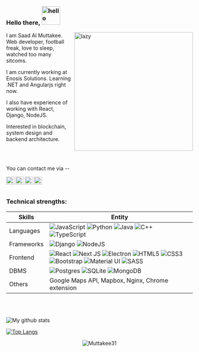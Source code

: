 ### Hello there,  <img src="https://i.imgur.com/4F9RGmX.gif" alt="hello" width="50">

<img align='right' alt="lazy" src="https://media1.giphy.com/media/a5MFvAwc6GPf2/giphy.gif" width="320">

I am Saad Al Muttakee. Web developer, football freak, love to sleep, watched too many sitcoms.

I am currently working at Enosis Solutions. Learning .NET and Angularjs right now.

I also have experience of working with React, Django, NodeJS.

Interested in blockchain, system design and backend architecture.


<br />
<br />
 
You can contact me via --


<a href="mailto:muttakee9@gmail.com">
  <img align="left" alt="Gmail" target="_blank" width="22px" src="https://cdn.worldvectorlogo.com/logos/official-gmail-icon-2020-.svg" />
</a>  
<a href="https://www.linkedin.com/in/saad-al-muttakee-5aa399158/">
  <img align="left" alt="LinkedIn" target="_blank" width="22px" src="https://cdn4.iconfinder.com/data/icons/social-messaging-ui-color-shapes-2-free/128/social-linkedin-circle-512.png" />
</a>
<a href="https://www.facebook.com/muttakee9/">
  <img align="left" alt="Facebook" target="_blank" width="22px" src="https://i.pinimg.com/originals/af/9c/cb/af9ccb82cd058e86d5a487223980e31c.png" />
</a>

<a href="https://stackoverflow.com/users/8656822/eyepatch31">
  <img align="left" alt="Stack Overflow" target="_blank" width="22px" src="https://upload.wikimedia.org/wikipedia/commons/thumb/e/ef/Stack_Overflow_icon.svg/768px-Stack_Overflow_icon.svg.png" />
</a>

<br />
<br />

### Technical strengths:

|  Skills | Entity |
| ------------- | ------------- |
| Languages | <img alt="JavaScript" src="https://img.shields.io/badge/javascript-%23323330.svg?style=for-the-badge&logo=javascript&logoColor=%23F7DF1E"/>  <img alt="Python" src="https://img.shields.io/badge/python-%2314354C.svg?style=for-the-badge&logo=python&logoColor=white"/>  <img alt="Java" src="https://img.shields.io/badge/java-%23ED8B00.svg?style=for-the-badge&logo=java&logoColor=white"/>  <img alt="C++" src="https://img.shields.io/badge/c++-%2300599C.svg?style=for-the-badge&logo=c%2B%2B&ogoColor=white"/>  <img alt="TypeScript" src="https://img.shields.io/badge/typescript-%23007ACC.svg?style=for-the-badge&logo=typescript&logoColor=white"/> |
| Frameworks | <img alt="Django" src="https://img.shields.io/badge/django-%23092E20.svg?style=for-the-badge&logo=django&logoColor=white"/>  <img alt="NodeJS" src="https://img.shields.io/badge/node.js-%2343853D.svg?style=for-the-badge&logo=node.js&logoColor=white"/> |
| Frontend | <img alt="React" src="https://img.shields.io/badge/react-%2320232a.svg?style=for-the-badge&logo=react&logoColor=%2361DAFB"/> <img alt="Next JS" src="https://img.shields.io/badge/Next-black?style=for-the-badge&logo=next.js&logoColor=white"/> <img alt="Electron" src="https://img.shields.io/badge/electron-%2320232a.svg?style=for-the-badge&logo=electron&logoColor=%2361DAFB"/> <img alt="HTML5" src="https://img.shields.io/badge/html5-%23E34F26.svg?style=for-the-badge&logo=html5&logoColor=white"/> <img alt="CSS3" src="https://img.shields.io/badge/css3-%231572B6.svg?style=for-the-badge&logo=css3&logoColor=white"/> <img alt="Bootstrap" src="https://img.shields.io/badge/bootstrap-%23563D7C.svg?style=for-the-badge&logo=bootstrap&logoColor=white"/> <img alt="Material UI" src="https://img.shields.io/badge/materialui-%230081CB.svg?style=for-the-badge&logo=material-ui&logoColor=white"/> <img alt="SASS" src="https://img.shields.io/badge/SASS-hotpink.svg?style=for-the-badge&logo=SASS&logoColor=white"/> |
| DBMS | <img alt="Postgres" src ="https://img.shields.io/badge/postgres-%23316192.svg?style=for-the-badge&logo=postgresql&logoColor=white"/>  <img alt="SQLite" src ="https://img.shields.io/badge/sqlite-%2307405e.svg?style=for-the-badge&logo=sqlite&logoColor=white"/>  <img alt="MongoDB" src ="https://img.shields.io/badge/MongoDB-%234ea94b.svg?style=for-the-badge&logo=mongodb&logoColor=white"/> |
| Others | Google Maps API, Mapbox, Nginx, Chrome extension |

<br />
<br />

![My github stats](https://github-readme-stats.vercel.app/api?username=muttakee31&show_icons=true&theme=tokyonight&count_private=true)

[![Top Langs](https://github-readme-stats.vercel.app/api/top-langs/?username=muttakee31&langs_count=5&layout=compact&theme=tokyonight)](https://github.com/muttakee31/github-readme-stats)
<!--
[![willianrod's wakatime stats](https://github-readme-stats.vercel.app/api/wakatime?username=willianrod)](https://github.com/muttakee31/github-readme-stats)
-->

<p align="center"><img align='center' src="https://komarev.com/ghpvc/?username=Muttakee31" alt="Muttakee31" /> </p>

<!--
**Muttakee31/Muttakee31** is a ✨ _special_ ✨ repository because its `README.md` (this file) appears on your GitHub profile.

Here are some ideas to get you started:

- 🔭 I’m currently working on ...
- 🌱 I’m currently learning ...
- 👯 I’m looking to collaborate on ...
- 🤔 I’m looking for help with ...
- 💬 Ask me about ...
- 📫 How to reach me: ...
- 😄 Pronouns: ...
- ⚡ Fun fact: ...
-->
